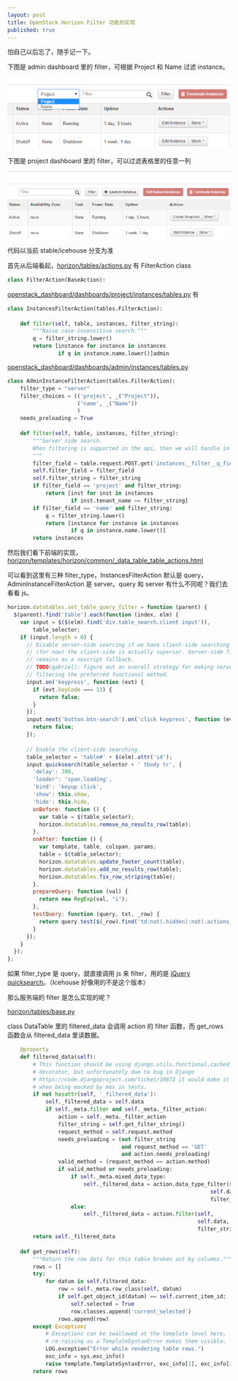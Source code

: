 ```yaml
---
layout: post
title: OpenStack Horizon Filter 功能的实现
published: true
---
```



怕自己以后忘了，随手记一下。

下图是 admin dashboard 里的 filter，可根据 Project 和 Name 过滤 instance。

![](/images/horizon-filter-admin.png)

下图是 project dashboard 里的 filter，可以过滤表格里的任意一列

![](/images/horizon-filter-project.png)

代码以当前 stable/icehouse 分支为准

首先从后端看起，[horizon/tables/actions.py](https://github.com/openstack/horizon/blob/stable/icehouse/horizon/tables/actions.py) 有 FilterAction class

```python
class FilterAction(BaseAction):
```


[openstack_dashboard/dashboards/project/instances/tables.py](https://github.com/openstack/horizon/blob/stable/icehouse/openstack_dashboard/dashboards/project/instances/tables.py) 有

```python
class InstancesFilterAction(tables.FilterAction):

    def filter(self, table, instances, filter_string):
        """Naive case-insensitive search."""
        q = filter_string.lower()
        return [instance for instance in instances
                if q in instance.name.lower()]admin
```

[openstack_dashboard/dashboards/admin/instances/tables.py](https://github.com/openstack/horizon/blob/stable/icehouse/openstack_dashboard/dashboards/admin/instances/tables.py)

```python
class AdminInstanceFilterAction(tables.FilterAction):
    filter_type = "server"
    filter_choices = (('project', _("Project")),
                      ('name', _("Name"))
                      )
    needs_preloading = True

    def filter(self, table, instances, filter_string):
        """Server side search.
        When filtering is supported in the api, then we will handle in view
        """
        filter_field = table.request.POST.get('instances__filter__q_field')
        self.filter_field = filter_field
        self.filter_string = filter_string
        if filter_field == 'project' and filter_string:
            return [inst for inst in instances
                    if inst.tenant_name == filter_string]
        if filter_field == 'name' and filter_string:
            q = filter_string.lower()
            return [instance for instance in instances
                    if q in instance.name.lower()]
        return instances
```

然后我们看下前端的实现，[horizon/templates/horizon/common/_data_table_table_actions.html](https://github.com/openstack/horizon/blob/stable/icehouse/horizon/templates/horizon/common/_data_table_table_actions.html)

可以看到这里有三种 filter_type，InstancesFilterAction 默认是 query，AdminInstanceFilterAction 是 server。query 和 server 有什么不同呢？我们去看看 js。

```javascript
horizon.datatables.set_table_query_filter = function (parent) {
  $(parent).find('table').each(function (index, elm) {
    var input = $($(elm).find('div.table_search.client input')),
        table_selector;
    if (input.length > 0) {
      // Disable server-side searcing if we have client-side searching since
      // (for now) the client-side is actually superior. Server-side filtering
      // remains as a noscript fallback.
      // TODO(gabriel): figure out an overall strategy for making server-side
      // filtering the preferred functional method.
      input.on('keypress', function (evt) {
        if (evt.keyCode === 13) {
          return false;
        }
      });
      input.next('button.btn-search').on('click keypress', function (evt) {
        return false;
      });

      // Enable the client-side searching.
      table_selector = 'table#' + $(elm).attr('id');
      input.quicksearch(table_selector + ' tbody tr', {
        'delay': 300,
        'loader': 'span.loading',
        'bind': 'keyup click',
        'show': this.show,
        'hide': this.hide,
        onBefore: function () {
          var table = $(table_selector);
          horizon.datatables.remove_no_results_row(table);
        },
        onAfter: function () {
          var template, table, colspan, params;
          table = $(table_selector);
          horizon.datatables.update_footer_count(table);
          horizon.datatables.add_no_results_row(table);
          horizon.datatables.fix_row_striping(table);
        },
        prepareQuery: function (val) {
          return new RegExp(val, "i");
        },
        testQuery: function (query, txt, _row) {
          return query.test($(_row).find('td:not(.hidden):not(.actions_column)').text());
        }
      });
    }
  });
};
```

如果 filter_type 是 query，就直接调用 js 来 filter，用的是 [jQuery quicksearch](https://github.com/DeuxHuitHuit/quicksearch)。（Icehouse 好像用的不是这个版本）

那么服务端的 filter 是怎么实现的呢？

[horizon/tables/base.py](https://github.com/openstack/horizon/blob/stable/icehouse/horizon/tables/base.py)

class DataTable 里的 filtered_data 会调用 action 的 filter 函数，而 get_rows 函数会从 filtered_data 里读数据。

```python
    @property
    def filtered_data(self):
        # This function should be using django.utils.functional.cached_property
        # decorator, but unfortunately due to bug in Django
        # https://code.djangoproject.com/ticket/19872 it would make it fail
        # when being mocked by mox in tests.
        if not hasattr(self, '_filtered_data'):
            self._filtered_data = self.data
            if self._meta.filter and self._meta._filter_action:
                action = self._meta._filter_action
                filter_string = self.get_filter_string()
                request_method = self.request.method
                needs_preloading = (not filter_string
                                    and request_method == 'GET'
                                    and action.needs_preloading)
                valid_method = (request_method == action.method)
                if valid_method or needs_preloading:
                    if self._meta.mixed_data_type:
                        self._filtered_data = action.data_type_filter(self,
                                                                self.data,
                                                                filter_string)
                    else:
                        self._filtered_data = action.filter(self,
                                                            self.data,
                                                            filter_string)
        return self._filtered_data

    def get_rows(self):
        """Return the row data for this table broken out by columns."""
        rows = []
        try:
            for datum in self.filtered_data:
                row = self._meta.row_class(self, datum)
                if self.get_object_id(datum) == self.current_item_id:
                    self.selected = True
                    row.classes.append('current_selected')
                rows.append(row)
        except Exception:
            # Exceptions can be swallowed at the template level here,
            # re-raising as a TemplateSyntaxError makes them visible.
            LOG.exception("Error while rendering table rows.")
            exc_info = sys.exc_info()
            raise template.TemplateSyntaxError, exc_info[1], exc_info[2]
        return rows
```

